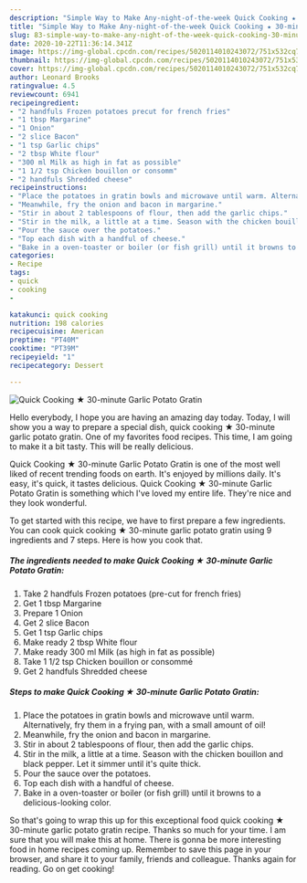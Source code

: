 ```yaml
---
description: "Simple Way to Make Any-night-of-the-week Quick Cooking ★ 30-minute Garlic Potato Gratin"
title: "Simple Way to Make Any-night-of-the-week Quick Cooking ★ 30-minute Garlic Potato Gratin"
slug: 83-simple-way-to-make-any-night-of-the-week-quick-cooking-30-minute-garlic-potato-gratin
date: 2020-10-22T11:36:14.341Z
image: https://img-global.cpcdn.com/recipes/5020114010243072/751x532cq70/quick-cooking-★-30-minute-garlic-potato-gratin-recipe-main-photo.jpg
thumbnail: https://img-global.cpcdn.com/recipes/5020114010243072/751x532cq70/quick-cooking-★-30-minute-garlic-potato-gratin-recipe-main-photo.jpg
cover: https://img-global.cpcdn.com/recipes/5020114010243072/751x532cq70/quick-cooking-★-30-minute-garlic-potato-gratin-recipe-main-photo.jpg
author: Leonard Brooks
ratingvalue: 4.5
reviewcount: 6941
recipeingredient:
- "2 handfuls Frozen potatoes precut for french fries"
- "1 tbsp Margarine"
- "1 Onion"
- "2 slice Bacon"
- "1 tsp Garlic chips"
- "2 tbsp White flour"
- "300 ml Milk as high in fat as possible"
- "1 1/2 tsp Chicken bouillon or consomm"
- "2 handfuls Shredded cheese"
recipeinstructions:
- "Place the potatoes in gratin bowls and microwave until warm. Alternatively, fry them in a frying pan, with a small amount of oil!"
- "Meanwhile, fry the onion and bacon in margarine."
- "Stir in about 2 tablespoons of flour, then add the garlic chips."
- "Stir in the milk, a little at a time. Season with the chicken bouillon and black pepper. Let it simmer until it&#39;s quite thick."
- "Pour the sauce over the potatoes."
- "Top each dish with a handful of cheese."
- "Bake in a oven-toaster or boiler (or fish grill) until it browns to a delicious-looking color."
categories:
- Recipe
tags:
- quick
- cooking
- 

katakunci: quick cooking  
nutrition: 198 calories
recipecuisine: American
preptime: "PT40M"
cooktime: "PT39M"
recipeyield: "1"
recipecategory: Dessert

---
```



![Quick Cooking ★ 30-minute Garlic Potato Gratin](https://img-global.cpcdn.com/recipes/5020114010243072/751x532cq70/quick-cooking-★-30-minute-garlic-potato-gratin-recipe-main-photo.jpg)

Hello everybody, I hope you are having an amazing day today. Today, I will show you a way to prepare a special dish, quick cooking ★ 30-minute garlic potato gratin. One of my favorites food recipes. This time, I am going to make it a bit tasty. This will be really delicious.



Quick Cooking ★ 30-minute Garlic Potato Gratin is one of the most well liked of recent trending foods on earth. It's enjoyed by millions daily. It's easy, it's quick, it tastes delicious. Quick Cooking ★ 30-minute Garlic Potato Gratin is something which I've loved my entire life. They're nice and they look wonderful.


To get started with this recipe, we have to first prepare a few ingredients. You can cook quick cooking ★ 30-minute garlic potato gratin using 9 ingredients and 7 steps. Here is how you cook that.

<!--inarticleads1-->

##### The ingredients needed to make Quick Cooking ★ 30-minute Garlic Potato Gratin:

1. Take 2 handfuls Frozen potatoes (pre-cut for french fries)
1. Get 1 tbsp Margarine
1. Prepare 1 Onion
1. Get 2 slice Bacon
1. Get 1 tsp Garlic chips
1. Make ready 2 tbsp White flour
1. Make ready 300 ml Milk (as high in fat as possible)
1. Take 1 1/2 tsp Chicken bouillon or consommé
1. Get 2 handfuls Shredded cheese




<!--inarticleads2-->

##### Steps to make Quick Cooking ★ 30-minute Garlic Potato Gratin:

1. Place the potatoes in gratin bowls and microwave until warm. Alternatively, fry them in a frying pan, with a small amount of oil!
1. Meanwhile, fry the onion and bacon in margarine.
1. Stir in about 2 tablespoons of flour, then add the garlic chips.
1. Stir in the milk, a little at a time. Season with the chicken bouillon and black pepper. Let it simmer until it&#39;s quite thick.
1. Pour the sauce over the potatoes.
1. Top each dish with a handful of cheese.
1. Bake in a oven-toaster or boiler (or fish grill) until it browns to a delicious-looking color.




So that's going to wrap this up for this exceptional food quick cooking ★ 30-minute garlic potato gratin recipe. Thanks so much for your time. I am sure that you will make this at home. There is gonna be more interesting food in home recipes coming up. Remember to save this page in your browser, and share it to your family, friends and colleague. Thanks again for reading. Go on get cooking!
